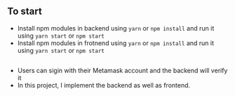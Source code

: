 ## To start

- Install npm modules in backend using `yarn` or `npm install` and run it using `yarn start` or `npm start`
- Install npm modules in frotnend using `yarn` or `npm install` and run it using `yarn start` or `npm start`

## 
- Users can sigin with their Metamask account and the backend will verify it
- In this project, I implement the backend as well as frontend.